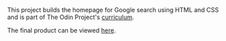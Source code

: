 This project builds the homepage for Google search using HTML and CSS and is part of The Odin Project's [curriculum](http://www.theodinproject.com/courses/web-development-101/lessons/html-css). 

The final product can be viewed [here](https://leila-alderman.github.io/google-homepage/).